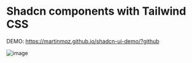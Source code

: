 # Shadcn components with Tailwind CSS

DEMO: https://martinmqz.github.io/shadcn-ui-demo/?github

![image](https://github.com/user-attachments/assets/ff7af8da-19df-49f0-8663-de5758c4c95a)
